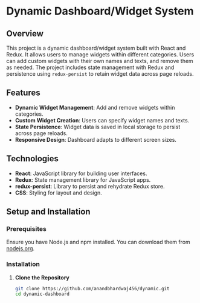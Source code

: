 # Dynamic Dashboard/Widget System

## Overview

This project is a dynamic dashboard/widget system built with React and Redux. It allows users to manage widgets within different categories. Users can add custom widgets with their own names and texts, and remove them as needed. The project includes state management with Redux and persistence using `redux-persist` to retain widget data across page reloads.

## Features

- **Dynamic Widget Management**: Add and remove widgets within categories.
- **Custom Widget Creation**: Users can specify widget names and texts.
- **State Persistence**: Widget data is saved in local storage to persist across page reloads.
- **Responsive Design**: Dashboard adapts to different screen sizes.

## Technologies

- **React**: JavaScript library for building user interfaces.
- **Redux**: State management library for JavaScript apps.
- **redux-persist**: Library to persist and rehydrate Redux store.
- **CSS**: Styling for layout and design.

## Setup and Installation

### Prerequisites

Ensure you have Node.js and npm installed. You can download them from [nodejs.org](https://nodejs.org/).

### Installation

1. **Clone the Repository**

   ```bash
   git clone https://github.com/anandbhardwaj456/dynamic.git
   cd dynamic-dashboard
